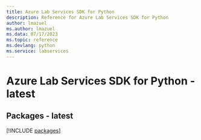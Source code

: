 ```yaml
---
title: Azure Lab Services SDK for Python
description: Reference for Azure Lab Services SDK for Python
author: lmazuel
ms.author: lmazuel
ms.data: 07/17/2023
ms.topic: reference
ms.devlang: python
ms.service: labservices
---
```

# Azure Lab Services SDK for Python - latest
## Packages - latest
[!INCLUDE [packages](lab-services-index.md)]